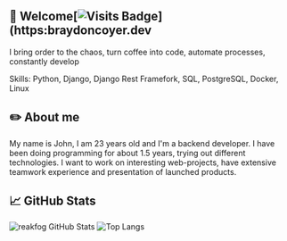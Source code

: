 ## 👋 Welcome[![Visits Badge](https://badges.pufler.dev/visits/braydoncoyer/braydoncoyer)](https:braydoncoyer.dev

I bring order to the chaos, turn coffee into code, automate processes, constantly develop

Skills: Python, Django, Django Rest Framefork, SQL, PostgreSQL, Docker, Linux

## ✏️ About me 

My name is John, I am 23 years old and I'm a backend developer. I have been doing programming for about 1.5 years, trying out different technologies. I want to work on interesting web-projects, have extensive teamwork experience and presentation of launched products.

## 📈 GitHub Stats

![reakfog GitHub Stats](https://github-readme-stats.vercel.app/api?username=reakfog&count_private=true&hide=contribs&include_all_commits=True&show_icons=true&theme=default)
![Top Langs](https://github-readme-stats.vercel.app/api/top-langs/?username=reakfog&count_private=true&hide=tsql&langs_count=7&theme=default&layout=compact)
